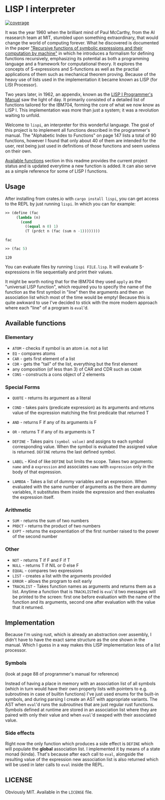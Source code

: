 # LISP I interpreter 
[![coverage](https://gitlab.com/MaksRawski/lispi/badges/main/coverage.svg)](https://maksrawski.gitlab.io/lispi/)

It was the year 1960 when the brilliant mind of Paul McCarthy, from the AI reasearch team at MIT, stumbled upon something extraordinary, 
that would change the world of computing forever. What he discovered is documented in the paper
["Recursive functions of symbolic expressions and their computation by machine"](https://www-formal.stanford.edu/jmc/recursive.pdf)
in which he introduces a formalism for defining functions recursively, emphasizing its potential as both a programming language and 
a framework for computational theory. It explores the concepts of S-expressions and S-functions as well as the practial applications 
of them such as mechanical theorem proving. Because of the heavy use of lists used in the implementation it became known as LISP 
(for LISt Processor).

Two years later, in 1962, an appendix, known as the 
[LISP I Programmer's Manual](https://bitsavers.org/pdf/mit/rle_lisp/LISP_I_Programmers_Manual_Mar60.pdf) saw the light of day.
It primarily consisted of a detailed list of functions tailored for the IBM704, forming the core of what we now know as LISP I.
This implementation was more than just a system; it was a revolution waiting to unfold.

Welcome to `lispi`, an interpreter for this wonderful language. The goal of this project is to implement all functions described in the programmer's manual.
The "Alphabetic Index to Functions" on page 147 lists a total of 90 functions, however I found that only about 40 of them are intended for the user,
rest being just used in definitions of those functions and seem useless on their own.

[Available functions](#available-functions) section in this readme provides the current project status and is updated
everytime a new function is added. It can also serve as a simple reference for some of LISP I functions.

## Usage
After installing from crates.io with `cargo install lispi`, you can get access to the REPL by just running `lispi`.
In which you can for example:

``` lisp
>> (define (fac 
     (lambda (n) 
       (cond 
         ((equal n 0) 1) 
         (T (prdct n (fac (sum n -1))))))))
```
```
fac
```


``` lisp
>> (fac 5)
```
```
120
```

You can evaluate files by running `lispi FILE.lisp`. It will evaluate S-expressions in file
sequentially and print their values. 

It might be worth noting that for the IBM704 they used `apply` as the "universal LISP function", which required you to 
specify the name of the function as the first symbol in "line"  then the arguments and then an association list which most of the time would be empty!
Because this is quite awkward to use I've decided to stick with the more modern approach where each "line" of a program is `eval`'d.

## Available functions
### Elementary
- `ATOM` - checks if symbol is an atom i.e. not a list
- `EQ`   - compares atoms
- `CAR`  - gets first element of a list
- `CDR`  - gets the "tail" of the list, everything but the first element
- any composition (of less than 3) of CAR and CDR such as `CADAR`
- `CONS` - constructs a cons object of 2 elements

### Special Forms
- `QUOTE` - returns its argument as a literal
- `COND`  - takes pairs (predicate expression) as its arguments and returns value of 
the expression matching the first predicate that returned T
- `AND`   - returns F if any of its arguments is F
- `OR`    - returns T if any of its arguments is T

- `DEFINE` - Takes pairs `(symbol value)` and assigns to each symbol corresponding value. 
When the symbol is evaluated the assigned value is returned. `DEFINE` returns the last defined symbol.
- `LABEL` - Kind of like `DEFINE` but limits the scope. Takes two arguments: `name` and a `expression` 
and associates `name` with `expression` only in the body of that expression.
- `LAMBDA` - Takes a list of dummy variables and an expression. 
When evaluated with the same number of arguments as the there are dummy variables,
it substitutes them inside the expression and then evaluates the expression itself.

### Arithmetic
- `SUM`    - returns the sum of two numbers
- `PRDCT`  - returns the product of two numbers
- `EXPT`   - returns the exponentiation of the first number raised to the power of the second number

### Other
- `NOT`    - returns T if F and F if T
- `NULL`   - returns T if NIL or 0 else F
- `EQUAL`  - compares two expressions
- `LIST`   - creates a list with the arguments provided
- `ERROR`  - allows the program to exit early
- `TRACKLIST` - Takes function names as arguments and returns them as a list.
Anytime a function that is `TRACKLIST`ed is `eval`'d two messages will be printed to the screen:
first one before evaluation with the name of the function and its arguments,
second one after evaluation with the value that it returned.


## Implementation
Because I'm using rust, which is already an abstraction over assembly, I didn't have to have the exact same structure as the one shown in the manual.
Which I guess in a way makes this LISP implementation less of a list processor. 

### Symbols
(look at page 88 of programmer's manual for reference)

Instead of having a place in memory with an association list of all symbols (which in turn would have their own property lists with pointers
to e.g. subroutines in case of builtin functions) I've just used enums for the built-in symbols, and during parsing I create an AST with appropriate variants.
The AST when `eval`'d runs the _subroutines_ that are just regular rust functions.
Symbols defined at runtime are stored in an association list where they are paired with only their value and when `eval`'d swaped with their associated value.

### Side effects
Right now the only function which produces a side effect is `DEFINE` which will populate the **global** association list.
I implemented it by means of a state monad (kinda). That's because after each call to `eval`, alongside the resulting value of the expression 
new association list is also returned which will be used in later calls to `eval` inside the REPL.

## LICENSE
Obviously MIT. Available in the `LICENSE` file.
